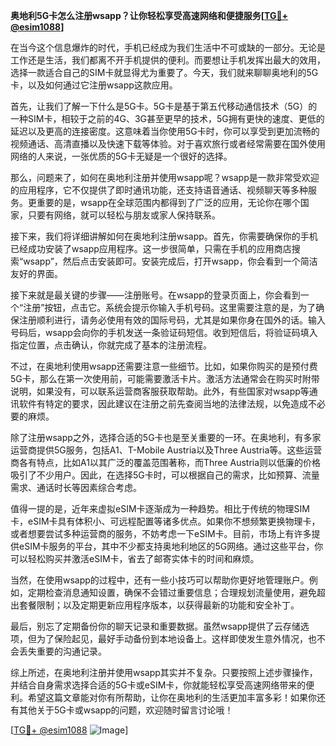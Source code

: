 **奥地利5G卡怎么注册wsapp？让你轻松享受高速网络和便捷服务[[TG💪+ @esim1088](https://t.me/s/esim1088)]**

在当今这个信息爆炸的时代，手机已经成为我们生活中不可或缺的一部分。无论是工作还是生活，我们都离不开手机提供的便利。而要想让手机发挥出最大的效用，选择一款适合自己的SIM卡就显得尤为重要了。今天，我们就来聊聊奥地利的5G卡，以及如何通过它注册wsapp这款应用。

首先，让我们了解一下什么是5G卡。5G卡是基于第五代移动通信技术（5G）的一种SIM卡，相较于之前的4G、3G甚至更早的技术，5G拥有更快的速度、更低的延迟以及更高的连接密度。这意味着当你使用5G卡时，你可以享受到更加流畅的视频通话、高清直播以及快速下载等体验。对于喜欢旅行或者经常需要在国外使用网络的人来说，一张优质的5G卡无疑是一个很好的选择。

那么，问题来了，如何在奥地利注册并使用wsapp呢？wsapp是一款非常受欢迎的应用程序，它不仅提供了即时通讯功能，还支持语音通话、视频聊天等多种服务。更重要的是，wsapp在全球范围内都得到了广泛的应用，无论你在哪个国家，只要有网络，就可以轻松与朋友或家人保持联系。

接下来，我们将详细讲解如何在奥地利注册wsapp。首先，你需要确保你的手机已经成功安装了wsapp应用程序。这一步很简单，只需在手机的应用商店搜索“wsapp”，然后点击安装即可。安装完成后，打开wsapp，你会看到一个简洁友好的界面。

接下来就是最关键的步骤——注册账号。在wsapp的登录页面上，你会看到一个“注册”按钮，点击它。系统会提示你输入手机号码。这里需要注意的是，为了确保注册顺利进行，请务必使用有效的国际号码，尤其是如果你身在国外的话。输入号码后，wsapp会向你的手机发送一条验证码短信。收到短信后，将验证码填入指定位置，点击确认，你就完成了基本的注册流程。

不过，在奥地利使用wsapp还需要注意一些细节。比如，如果你购买的是预付费5G卡，那么在第一次使用前，可能需要激活卡片。激活方法通常会在购买时附带说明，如果没有，可以联系运营商客服获取帮助。此外，有些国家对wsapp等通讯软件有特定的要求，因此建议在注册之前先查阅当地的法律法规，以免造成不必要的麻烦。

除了注册wsapp之外，选择合适的5G卡也是至关重要的一环。在奥地利，有多家运营商提供5G服务，包括A1、T-Mobile Austria以及Three Austria等。这些运营商各有特点，比如A1以其广泛的覆盖范围著称，而Three Austria则以低廉的价格吸引了不少用户。因此，在选择5G卡时，可以根据自己的需求，比如预算、流量需求、通话时长等因素综合考虑。

值得一提的是，近年来虚拟eSIM卡逐渐成为一种趋势。相比于传统的物理SIM卡，eSIM卡具有体积小、可远程配置等诸多优点。如果你不想频繁更换物理卡，或者想要尝试多种运营商的服务，不妨考虑一下eSIM卡。目前，市场上有许多提供eSIM卡服务的平台，其中不少都支持奥地利地区的5G网络。通过这些平台，你可以轻松购买并激活eSIM卡，省去了邮寄实体卡的时间和麻烦。

当然，在使用wsapp的过程中，还有一些小技巧可以帮助你更好地管理账户。例如，定期检查消息通知设置，确保不会错过重要信息；合理规划流量使用，避免超出套餐限制；以及定期更新应用程序版本，以获得最新的功能和安全补丁。

最后，别忘了定期备份你的聊天记录和重要数据。虽然wsapp提供了云存储选项，但为了保险起见，最好手动备份到本地设备上。这样即使发生意外情况，也不会丢失重要的沟通记录。

综上所述，在奥地利注册并使用wsapp其实并不复杂。只要按照上述步骤操作，并结合自身需求选择合适的5G卡或eSIM卡，你就能轻松享受高速网络带来的便利。希望这篇文章能对你有所帮助，让你在奥地利的生活更加丰富多彩！如果你还有其他关于5G卡或wsapp的问题，欢迎随时留言讨论哦！

[[TG💪+ @esim1088](https://t.me/s/esim1088) ![Image](https://i.postimg.cc/4NQfJmqS/Snipaste-2025-05-13-00-14-12.png)]